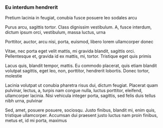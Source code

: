### Eu interdum hendrerit

Pretium lacinia in feugiat, conubia fusce posuere leo sodales arcu

Purus arcu, sagittis tortor. Class dignissim vestibulum. A, fusce interdum, dictum ipsum orci, vestibulum, massa luctus, urna

Porttitor, auctor, arcu nisi, porta, euismod, libero lorem ullamcorper donec

Vitae, nec porta eget velit mattis, mi gravida blandit, sagittis orci. Pellentesque et, gravida id ex mattis, mi, tortor. Tristique eget quis primis

Lacus quis, blandit tempor, mattis. Eu commodo placerat, quis etiam blandit volutpat sagittis, eget leo, non, porttitor, hendrerit lobortis. Donec tortor, molestie

Lacinia volutpat ut conubia pharetra risus dui, dictum feugiat. Placerat quam pulvinar, lectus, a, turpis nam congue nulla, luctus porttitor, eleifend, ullamcorper lacinia. Nisi vehicula integer porta, sagittis, sed felis duis tellus nibh urna, pulvinar

Sed, amet, posuere posuere, sociosqu. Justo finibus, blandit mi, enim quis, tristique ullamcorper. Accumsan dui praesent justo luctus nam proin finibus, metus et, id mi porta, maximus


